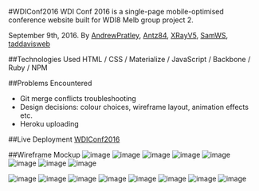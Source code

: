 #WDIConf2016
WDI Conf 2016 is a single-page mobile-optimised conference website built for WDI8 Melb group project 2.

September 9th, 2016. By [AndrewPratley](https://github.com/AndrewPratley), [Antz84](https://github.com/antz84), [XRayV5](https://github.com/XRayV5), [SamWS](https://github.com/SamWS), [taddavisweb](https://github.com/taddavisweb)

##Technologies Used
HTML / CSS / Materialize / JavaScript / Backbone / Ruby / NPM

##Problems Encountered
- Git merge conflicts troubleshooting
- Design decisions: colour choices, wireframe layout, animation effects etc.
- Heroku uploading

##Live Deployment
[WDIConf2016](http://www.herokuapp.com/wdi8melbconf2016)

##Wireframe Mockup
![image](https://s6.postimg.org/5krvcble9/1.jpg)
![image](https://s6.postimg.org/4hcce3q4x/2.jpg)
![image](https://s6.postimg.org/ktme3u4gh/3.jpg)
![image](https://s6.postimg.org/ybtag4glt/4.jpg)
![image](https://s6.postimg.org/cqo7sijv5/5.jpg)
![image](https://s6.postimg.org/jij893y8h/a.jpg)
![image](https://s6.postimg.org/qn11i55ht/b.jpg)
![image](https://s6.postimg.org/adavf8utt/c.jpg)


![image](https://s6.postimg.org/hp2jfk8wh/micro_Msg_1472729123971.jpg)
![image](https://s6.postimg.org/m4pjykaoh/microMsg_1472729148486.jpg)
![image](https://s6.postimg.org/g6bqobrpt/micro_Msg_1472729163473.jpg)
![image](https://s6.postimg.org/gdzdku2oh/microMsg_1472729180413.jpg)
![image](https://s6.postimg.org/p02n5feoh/microMsg_1472729277511.jpg)
![image](https://s6.postimg.org/u8xo3ax3l/microMsg_1472729209208.jpg)
![image](https://s6.postimg.org/3k1brhp8x/microMsg_1472729225466.jpg)
![image](https://s6.postimg.org/7ufzn2uc1/microMsg_1472729247306.jpg)
